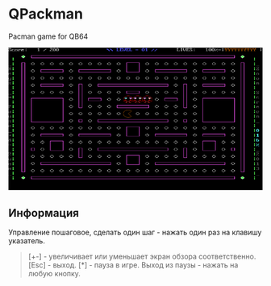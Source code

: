# QPackman
Pacman game for QB64

![](screenshots/screen-pacman.png)

Информация
------------
Управление пошаговое, сделать один шаг - нажать один раз на клавишу указатель.

> [+-] - увеличивает или уменьшает экран обзора соответственно.
> [Esc] - выход.
> [*] - пауза в игре. Выход из паузы - нажать на любую кнопку.
